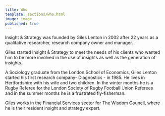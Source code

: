 ```yaml
---
title: Who
template: sections/who.html
image: image
published: true
---
```


Insight & Strategy was founded by Giles Lenton in 2002 after 22 years as a qualitative researcher, research company owner and manager.

Giles started Insight & Strategy to meet the needs of his clients who wanted him to be more involved in the use of insights as well as the generation of insights.

A Sociology graduate from the London School of Economics, Giles Lenton started his first research company- Diagnostics - in 1985. He lives in Hertfordshire with his wife and two children. In the winter months he is a Rugby Referee for the London Society of Rugby Football Union Referees and in the summer months he is a frustrated fly-fisherman.

Giles works in the Financial Services sector for The Wisdom Council, where he is their resident insight and strategy expert.
